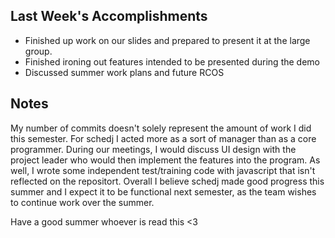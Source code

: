 ## Last Week's Accomplishments
- Finished up work on our slides and prepared to present it at the large group. 
- Finished ironing out features intended to be presented during the demo
- Discussed summer work plans and future RCOS 

## Notes
My number of commits doesn't solely represent the amount of work I did this semester.
For schedj I acted more as a sort of manager than as a core programmer. During our
meetings, I would discuss UI design with the project leader who would then implement
the features into the program. As well, I wrote some independent test/training code
with javascript that isn't reflected on the repositort. Overall I believe schedj made
good progress this summer and I expect it to be functional next semester, as the
team wishes to continue work over the summer.

Have a good summer whoever is read this <3
